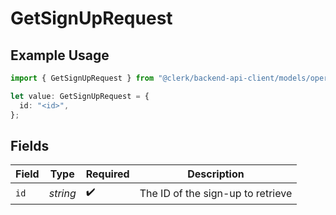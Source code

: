 # GetSignUpRequest

## Example Usage

```typescript
import { GetSignUpRequest } from "@clerk/backend-api-client/models/operations";

let value: GetSignUpRequest = {
  id: "<id>",
};
```

## Fields

| Field                             | Type                              | Required                          | Description                       |
| --------------------------------- | --------------------------------- | --------------------------------- | --------------------------------- |
| `id`                              | *string*                          | :heavy_check_mark:                | The ID of the sign-up to retrieve |